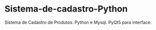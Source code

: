 # Sistema-de-cadastro-Python
Sistema de Cadastro de Produtos.
Python e Mysql.
PyQt5 para interface.
